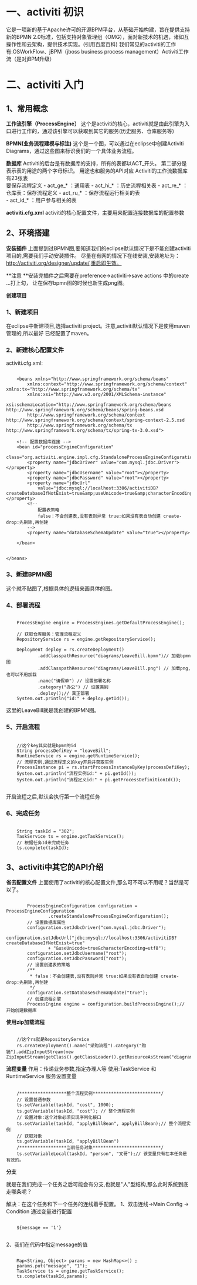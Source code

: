 # 一、activiti 初识
它是一项新的基于Apache许可的开源BPM平台，从基础开始构建，旨在提供支持新的BPMN 2.0标准，包括支持对象管理组（OMG），面对新技术的机遇，诸如互操作性和云架构，提供技术实现。(引用百度百科)
我们常见的activiti的工作有:OSWorkFlow、jBPM（jboss business process management）Activiti工作流（是对jBPM升级）

# 二、activiti 入门

## 1、常用概念

**工作流引擎（ProcessEngine）**
这个是activiti的核心，activiti就是由此引擎为入口进行工作的，通过该引擎可以获取到其它的服务(历史服务、仓库服务等)

**BPMN(业务流程建模与标注)**
这个是一个图，可以通过在eclipse中创建Activiti Diagrams，通过这些图来标识我们的一个具体业务流程。

**数据库**
Activiti的后台是有数据库的支持，所有的表都以ACT_开头。
   第二部分是表示表的用途的两个字母标识。 用途也和服务的API对应
   	Activiti的工作流数据库有23张表    
 要保存流程定义 
	- act_ge_*  ：通用表
	- act_hi_*  ：历史流程相关表 
	- act_re_*  ：仓库表：保存流程定义
	- act_ru_*  ：保存流程运行相关的表  
	- act_id_*  ：用户参与相关的表  
	
**activiti.cfg.xml**
activiti的核心配置文件，主要用来配置连接数据库的配置参数


## 2、环境搭建

**安装插件**
上面提到过BPMN图,要知道我们的eclipse默认情况下是不能创建activiti项目的,需要我们手动安装插件。
尽量在有网的情况下在线安装,安装地址为：http://activiti.org/designer/update/,重启即生效。

**注意 **安装完插件之后需要在preference->activiti->save actions 中的create ...打上勾，
让在保存bpmn图的时候也新生成png图。

**创建项目**
### 1、新建项目
在eclipse中新建项目,选择activiti project。注意,activiti默认情况下是使用maven管理的,所以最好
已经配置了maven。

### 2、新建核心配置文件

activiti.cfg.xml:

```

	<beans xmlns="http://www.springframework.org/schema/beans"
		xmlns:context="http://www.springframework.org/schema/context" 	xmlns:tx="http://www.springframework.org/schema/tx"
		xmlns:xsi="http://www.w3.org/2001/XMLSchema-instance"
		xsi:schemaLocation="http://www.springframework.org/schema/beans 	http://www.springframework.org/schema/beans/spring-beans.xsd
		http://www.springframework.org/schema/context 	http://www.springframework.org/schema/context/spring-context-2.5.xsd
		http://www.springframework.org/schema/tx 	http://www.springframework.org/schema/tx/spring-tx-3.0.xsd">

	<!-- 配置数据库连接 -->
	<bean id="processEngineConfiguration"
		class="org.activiti.engine.impl.cfg.StandaloneProcessEngineConfiguration">
		<property name="jdbcDriver" value="com.mysql.jdbc.Driver"></property>
		<property name="jdbcUsername" value="root"></property>
		<property name="jdbcPassword" value="root"></property>
		<property name="jdbcUrl"
			value="jdbc:mysql://localhost:3306/activitiDB?createDatabaseIfNotExist=true&amp;useUnicode=true&amp;characterEncoding=utf8"></property>
		<!-- 
			配置表策略 
			false：不会创建表,没有表则异常 true:如果没有表自动创建 create-drop:先删除,再创建
		-->
		<property name="databaseSchemaUpdate" value="true"></property>
		
	</bean>


</beans>

```

### 3、新建BPMN图

这个就不贴图了,根据具体的逻辑来画具体的图。

### 4、部署流程

```
	
	ProcessEngine engine = ProcessEngines.getDefaultProcessEngine();
	
	// 获取仓库服务：管理流程定义
	RepositoryService rs = engine.getRepositoryService();
	
	Deployment deploy = rs.createDeployment()
			.addClasspathResource("diagrams/LeaveBill.bpmn")// 加载bpmn图
			.addClasspathResource("diagrams/LeaveBill.png") // 加载png,也可以不用加载
			.name("请假单") // 设置部署名称
			.category("办公") // 设置类别
			.deploy();// 真正部署
	System.out.println("id:" + deploy.getId());

```

这里的LeaveBill就是我创建的BPMN图。

### 5、开启流程

```
	
	//这个key其实就是bpmn的id
	String processDefiKey = "leaveBill"; 
	RuntimeService rs = engine.getRuntimeService();
	// 流程实例,通过流程定义的key开启并获取实例
	ProcessInstance pi = rs.startProcessInstanceByKey(processDefiKey);
	System.out.println("流程实例id:" + pi.getId());
	System.out.println("流程定义id:" + pi.getProcessDefinitionId());


```

开启流程之后,默认会执行第一个流程任务

### 6、完成任务
```
	
	String taskId = "302";
	TaskService ts = engine.getTaskService();
	// 根据任务Id来完成任务
	ts.complete(taskId);

```

## 3、activiti中其它的API介绍

**省去配置文件**
上面使用了activiti的核心配置文件,那么可不可以不用呢？当然是可以了。
```

		ProcessEngineConfiguration configuration = ProcessEngineConfiguration
				.createStandaloneProcessEngineConfiguration();
		// 设置数据库属性
		configuration.setJdbcDriver("com.mysql.jdbc.Driver");
		configuration.setJdbcUrl("jdbc:mysql://localhost:3306/activitiDB?createDatabaseIfNotExist=true"
				+ "&useUnicode=true&characterEncoding=utf8");
		configuration.setJdbcUsername("root");
		configuration.setJdbcPassword("root");
		// 设置创建表的策略
		/**
		 * false：不会创建表,没有表则异常 true:如果没有表自动创建 create-drop:先删除,再创建
		 */
		configuration.setDatabaseSchemaUpdate("true");
		// 创建流程引擎
		ProcessEngine engine = configuration.buildProcessEngine();// 开始创建数据库

```
**使用zip加载流程**

```

	//这个rs就是RepositoryService
	rs.createDeployment().name("采购流程").category("购销").addZipInputStream(new ZipInputStream(getClass().getClassLoader().getResourceAsStream("diagrams/buy.zip"))).deploy()

```

**流程变量**
作用：传递业务参数,指定办理人等
使用:TaskService 和  RuntimeService 服务设置变量
```
	
	/******************整个流程实例**************************/
	// 设置普通参数
	ts.setVariable(taskId, "cost", 1000);
	ts.getVariable(taskId, "cost"); // 整个流程实例
	// 设置对象:这个对象必须实现序列化接口
	ts.setVariable(taskId, "applyBillBean", applyBillBean);// 整个流程实例
	// 获取对象
	ts.getVariable(taskId, "applyBillBean")
	/******************当前任务对象**************************/
	ts.setVariableLocal(taskId, "person", "文哥");// 该变量只有在本任务是有效的。

```

**分支**

就是在我们完成一个任务之后可能会有分支,也就是"人"型结构,那么此时系统到底走哪条呢？

解决：在这个任务和下一个任务的连线着手配置。
1、双击连线->Main Config -> Condition 通过变量进行配置
```

	${message == '1'}
	
```

2、我们在代码中指定message的值
```

	Map<String, Object> params = new HashMap<>() ;
	params.put("message", "1");
	TaskService ts = engine.getTaskService();
	ts.complete(taskId,params);
	
```




